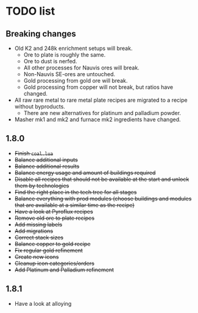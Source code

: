 # TODO list
## Breaking changes
- Old K2 and 248k enrichment setups will break.
  - Ore to plate is roughly the same.
  - Ore to dust is nerfed.
  - All other processes for Nauvis ores will break.
  - Non-Nauvis SE-ores are untouched.
  - Gold processing from gold ore will break.
  - Gold processing from copper will not break, but ratios have changed.
- All raw rare metal to rare metal plate recipes are migrated to a recipe without byproducts.
  - There are new alternatives for platinum and palladium powder.
- Masher mk1 and mk2 and furnace mk2 ingredients have changed.

## 1.8.0
- ~~Finish `coal.lua`~~
- ~~Balance additional inputs~~
- ~~Balance additional results~~
- ~~Balance energy usage and amount of buildings required~~
- ~~Disable all recipes that should not be available at the start and unlock them by technologies~~
- ~~Find the right place in the tech tree for all stages~~
- ~~Balance everything with prod modules (choose buildings and modules that are available at a similar time as the recipe)~~
- ~~Have a look at Pyroflux recipes~~
- ~~Remove old ore to plate recipes~~
- ~~Add missing labels~~
- ~~Add migrations~~
- ~~Correct stack sizes~~
- ~~Balance copper to gold recipe~~
- ~~Fix regular gold refinement~~
- ~~Create new icons~~
- ~~Cleanup icon categories/orders~~
- ~~Add Platinum and Palladium refinement~~

## 1.8.1
- Have a look at alloying
